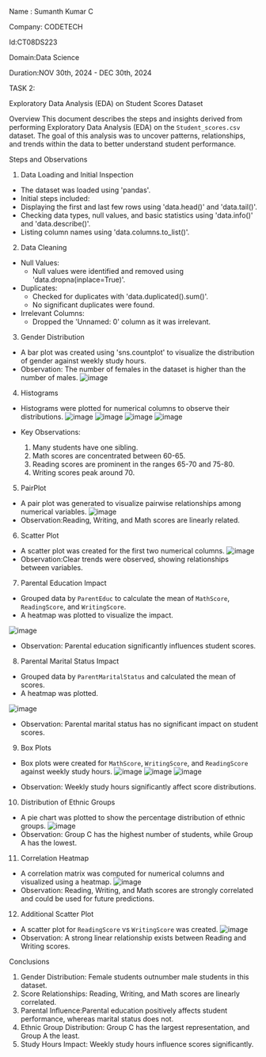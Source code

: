 Name : Sumanth Kumar C 

Company: CODETECH

Id:CT08DS223

Domain:Data Science

Duration:NOV 30th, 2024 - DEC 30th, 2024 

TASK 2:




Exploratory Data Analysis (EDA) on Student Scores Dataset

Overview
This document describes the steps and insights derived from performing Exploratory Data Analysis (EDA) on the `Student_scores.csv` dataset. 
The goal of this analysis was to uncover patterns, relationships, and trends within the data to better understand student performance.

Steps and Observations

 1. Data Loading and Initial Inspection
- The dataset was loaded using 'pandas'.
- Initial steps included:
- Displaying the first and last few rows using 'data.head()' and 'data.tail()'.
- Checking data types, null values, and basic statistics using 'data.info()' and 'data.describe()'.
- Listing column names using 'data.columns.to_list()'.

 2. Data Cleaning
- Null Values:
  - Null values were identified and removed using 'data.dropna(inplace=True)'.
- Duplicates:
  - Checked for duplicates with 'data.duplicated().sum()'.
  - No significant duplicates were found.
- Irrelevant Columns:
  - Dropped the 'Unnamed: 0' column as it was irrelevant.

3. Gender Distribution
- A bar plot was created using 'sns.countplot' to visualize the distribution of gender against weekly study hours.
- Observation: The number of females in the dataset is higher than the number of males.
  ![image](https://github.com/user-attachments/assets/c1c77ae7-2328-4841-b55a-836eec4ffd44)



 4. Histograms
- Histograms were plotted for numerical columns to observe their distributions.
  ![image](https://github.com/user-attachments/assets/c99b905f-28bd-4691-8d73-818b5b37fc3d)
  ![image](https://github.com/user-attachments/assets/b7c20f0e-41be-42ab-b6db-11dee0e5e4f6)
  ![image](https://github.com/user-attachments/assets/655e9fed-faa3-466f-8cdc-727e77e39f28)
  ![image](https://github.com/user-attachments/assets/37d6ea12-9ad0-4c47-9db0-b550f1142b9f)

- Key Observations:
  1. Many students have one sibling.
  2. Math scores are concentrated between 60-65.
  3. Reading scores are prominent in the ranges 65-70 and 75-80.
  4. Writing scores peak around 70.

5. PairPlot
- A pair plot was generated to visualize pairwise relationships among numerical variables.
 ![image](https://github.com/user-attachments/assets/80746547-2796-4ab8-a04d-c82e2d89e972)
- Observation:Reading, Writing, and Math scores are linearly related.


 6. Scatter Plot
- A scatter plot was created for the first two numerical columns.
  ![image](https://github.com/user-attachments/assets/c233ca84-94be-442f-98e5-0b366fc235cb)
- Observation:Clear trends were observed, showing relationships between variables.

7. Parental Education Impact
- Grouped data by `ParentEduc` to calculate the mean of `MathScore`, `ReadingScore`, and `WritingScore`.
- A heatmap was plotted to visualize the impact.
  
![image](https://github.com/user-attachments/assets/3a382a5b-7edc-41cc-b4b6-b6a68c16b1f1)
- Observation: Parental education significantly influences student scores.

8. Parental Marital Status Impact
- Grouped data by `ParentMaritalStatus` and calculated the mean of scores.
- A heatmap was plotted.
  
 ![image](https://github.com/user-attachments/assets/85731401-b496-4bde-9d92-e14d13a39090)
- Observation: Parental marital status has no significant impact on student scores.

9. Box Plots
- Box plots were created for `MathScore`, `WritingScore`, and `ReadingScore` against weekly study hours.
 ![image](https://github.com/user-attachments/assets/d5925da5-584c-4fbb-be3c-ad7059e7883d)
 ![image](https://github.com/user-attachments/assets/038e89d7-bcd0-499d-9032-6954910f67ca)
  ![image](https://github.com/user-attachments/assets/488ca674-d772-4451-a966-8aa63d660ee6)

- Observation: Weekly study hours significantly affect score distributions.

10. Distribution of Ethnic Groups
- A pie chart was plotted to show the percentage distribution of ethnic groups.
  ![image](https://github.com/user-attachments/assets/276d9aba-0c96-448a-b5b4-fe8217cfa010)
- Observation: Group C has the highest number of students, while Group A has the lowest.


11. Correlation Heatmap
- A correlation matrix was computed for numerical columns and visualized using a heatmap.
 ![image](https://github.com/user-attachments/assets/661fe1c7-cfc7-4254-ad8f-c9d6dbb6f5cc)
- Observation: Reading, Writing, and Math scores are strongly correlated and could be used for future predictions.

12. Additional Scatter Plot
- A scatter plot for `ReadingScore` vs `WritingScore` was created.
  ![image](https://github.com/user-attachments/assets/aff32304-60bb-40bf-91eb-765f84507c1a)
- Observation: A strong linear relationship exists between Reading and Writing scores.


Conclusions
1. Gender Distribution: Female students outnumber male students in this dataset.
2. Score Relationships: Reading, Writing, and Math scores are linearly correlated.
3. Parental Influence:Parental education positively affects student performance, whereas marital status does not.
4. Ethnic Group Distribution: Group C has the largest representation, and Group A the least.
5. Study Hours Impact: Weekly study hours influence scores significantly.


